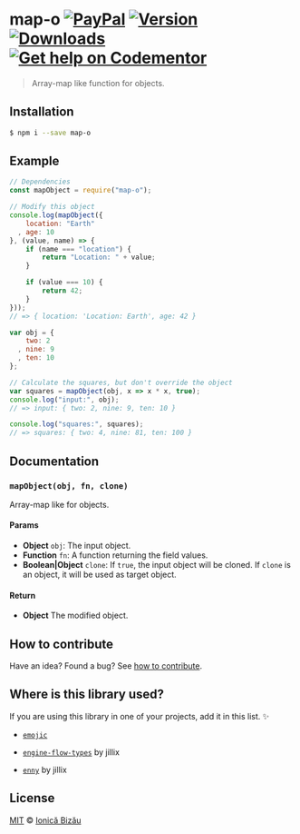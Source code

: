 # map-o [![PayPal](https://img.shields.io/badge/%24-paypal-f39c12.svg)][paypal-donations] [![Version](https://img.shields.io/npm/v/map-o.svg)](https://www.npmjs.com/package/map-o) [![Downloads](https://img.shields.io/npm/dt/map-o.svg)](https://www.npmjs.com/package/map-o) [![Get help on Codementor](https://cdn.codementor.io/badges/get_help_github.svg)](https://www.codementor.io/johnnyb?utm_source=github&utm_medium=button&utm_term=johnnyb&utm_campaign=github)

> Array-map like function for objects.

## Installation

```sh
$ npm i --save map-o
```

## Example

```js
// Dependencies
const mapObject = require("map-o");

// Modify this object
console.log(mapObject({
    location: "Earth"
  , age: 10
}, (value, name) => {
    if (name === "location") {
        return "Location: " + value;
    }

    if (value === 10) {
        return 42;
    }
}));
// => { location: 'Location: Earth', age: 42 }

var obj = {
    two: 2
  , nine: 9
  , ten: 10
};

// Calculate the squares, but don't override the object
var squares = mapObject(obj, x => x * x, true);
console.log("input:", obj);
// => input: { two: 2, nine: 9, ten: 10 }

console.log("squares:", squares);
// => squares: { two: 4, nine: 81, ten: 100 }
```

## Documentation

### `mapObject(obj, fn, clone)`
Array-map like for objects.

#### Params
- **Object** `obj`: The input object.
- **Function** `fn`: A function returning the field values.
- **Boolean|Object** `clone`: If `true`, the input object will be cloned. If `clone` is an object, it will be used as target object.

#### Return
- **Object** The modified object.

## How to contribute
Have an idea? Found a bug? See [how to contribute][contributing].

## Where is this library used?
If you are using this library in one of your projects, add it in this list. :sparkles:

 - [`emojic`](https://github.com/IonicaBizau/emojic#readme)

 - [`engine-flow-types`](https://github.com/jillix/engine-flow-types#readme) by jillix

 - [`enny`](https://github.com/IonicaBizau/enny) by jillix

## License

[MIT][license] © [Ionică Bizău][website]

[paypal-donations]: https://www.paypal.com/cgi-bin/webscr?cmd=_s-xclick&hosted_button_id=RVXDDLKKLQRJW
[donate-now]: http://i.imgur.com/6cMbHOC.png

[license]: http://showalicense.com/?fullname=Ionic%C4%83%20Biz%C4%83u%20%3Cbizauionica%40gmail.com%3E%20(http%3A%2F%2Fionicabizau.net)&year=2015#license-mit
[website]: http://ionicabizau.net
[contributing]: /CONTRIBUTING.md
[docs]: /DOCUMENTATION.md